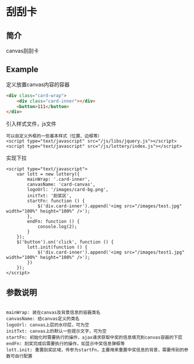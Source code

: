 刮刮卡
=========
简介
-----------
canvas刮刮卡

Example
-----------
定义放置canvas内容的容器
```html
<div class="card-wrap">
    <div class="card-inner"></div>
    <button>111</button>
</div>
```
引入样式文件，js文件
```
可以自定义外框的一些基本样式（位置、边框等）
<script type="text/javascript" src="/js/libs/jquery.js"></script>
<script type="text/javascript" src="/js/lottery/index.js"></script>
```
实现下拉
```
<script type="text/javascript">
    var lott = new lottery({
        mainWrap: '.card-inner',
        canvasName: 'card-canvas',
        logoUrl: '/images/card-bg.png',
        initTxt: '刮奖区',
        startFn: function () {
            $('div.card-inner').append('<img src="/images/test.jpg" width="100%" height="100%" />');
        },
        endFn: function () {
            console.log(2);
        }
    });
    $('button').on('click', function () {
        lott.init(function () {
            $('div.card-inner').append('<img src="/images/test1.jpg" width="100%" height="100%" />');
        })
    });
</script>
```

参数说明
----------
<pre><code>
mainWrap: 装在canvas及背景信息的容器类名
canvasName: 给canvas定义的类名
logoUrl: canvas上层的水印层，可为空
initTxt: canvas上的默认一些提示文字，可为空
startFn: 初始化时需要执行的操作，ajax请求获取中奖的信息填充到canvas容器的下层
endFn: 刮奖完成后需要执行的操作，如显示中奖信息弹框等
lott.init: 重置刮奖区域，传参为startFn，主要用来重置中奖信息的背景，需要传别的参数可自行配置
</code></pre>
